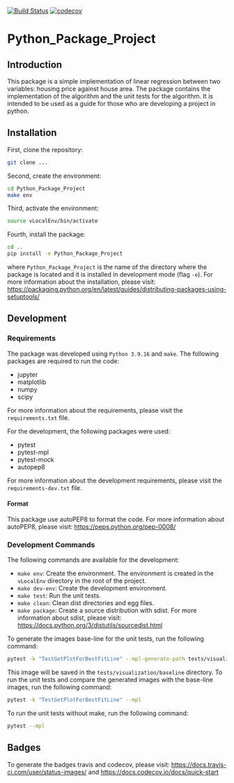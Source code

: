 [![Build Status](https://app.travis-ci.com/LeanoA/Python_Package_Project.svg?branch=main)](https://app.travis-ci.com/LeanoA/Python_Package_Project)
[![codecov](https://codecov.io/gh/LeanoA/Python_Package_Project/branch/main/graph/badge.svg?token=KJPUYYVSEA)](https://codecov.io/gh/LeanoA/Python_Package_Project)

# Python_Package_Project
## Introduction
This package is a simple implementation of linear regression between two variables: housing price against house area. The package contains the implementation of the algorithm and the unit tests for the algorithm. It is intended to be used as a guide for those who are developing a project in python. 

## Installation
First, clone the repository:
```bash
git clone ...
```
Second, create the environment:
```bash
cd Python_Package_Project
make env
```
Third, activate the environment:
```bash
source vLocalEnv/bin/activate
```
Fourth, install the package:
```bash
cd ..
pip install -e Python_Package_Project
```
where `Python_Package_Project` is the name of the directory where the package is located and it is installed in development mode (flag `-e`). For more information about the installation, please visit: https://packaging.python.org/en/latest/guides/distributing-packages-using-setuptools/

## Development

### Requirements
The package was developed using `Python 3.9.16` and `make`. The following packages are required to run the code:
* jupyter
* matplotlib
* numpy
* scipy

For more information about the requirements, please visit the `requirements.txt` file.

For the development, the following packages were used:
* pytest
* pytest-mpl
* pytest-mock
* autopep8

For more information about the development requirements, please visit the `requirements-dev.txt` file.

#### Format
This package use autoPEP8 to format the code. For more information about autoPEP8, please visit: https://peps.python.org/pep-0008/

### Development Commands
The following commands are available for the development:
* `make env`: Create the environment. The environment is created in the `vLocalEnv` directory in the root of the project.
* `make dev-env`: Create the development environment.
* `make test`: Run the unit tests.
* `make clean`: Clean dist directories and egg files.
* `make package`: Create a source distribution with sdist. For more information about sdist, please visit: https://docs.python.org/3/distutils/sourcedist.html

To generate the images base-line for the unit tests, run the following command:
```bash
pytest -k "TestGetPlotForBestFitLine" --mpl-generate-path tests/visualization/baseline
```
This image will be saved in the `tests/visualization/baseline` directory. To run the unit tests and compare the generated images with the base-line images, run the following command:
```bash
pytest -k "TestGetPlotForBestFitLine" --mpl
```
To run the unit tests without make, run the following command:
```bash
pytest --mpl
```

## Badges
To generate the badges travis and codecov, please visit: https://docs.travis-ci.com/user/status-images/ and https://docs.codecov.io/docs/quick-start


